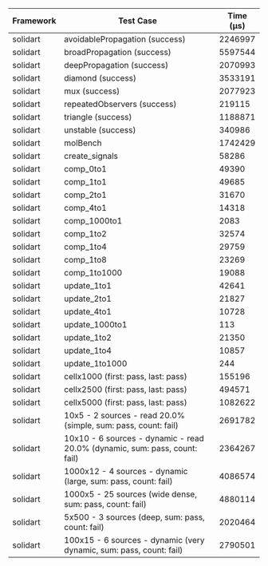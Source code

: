 | Framework | Test Case | Time (μs) |
| --- | --- | --- |
| solidart | avoidablePropagation (success) | 2246997 |
| solidart | broadPropagation (success) | 5597544 |
| solidart | deepPropagation (success) | 2070993 |
| solidart | diamond (success) | 3533191 |
| solidart | mux (success) | 2077923 |
| solidart | repeatedObservers (success) | 219115 |
| solidart | triangle (success) | 1188871 |
| solidart | unstable (success) | 340986 |
| solidart | molBench | 1742429 |
| solidart | create_signals | 58286 |
| solidart | comp_0to1 | 49390 |
| solidart | comp_1to1 | 49685 |
| solidart | comp_2to1 | 31670 |
| solidart | comp_4to1 | 14318 |
| solidart | comp_1000to1 | 2083 |
| solidart | comp_1to2 | 32574 |
| solidart | comp_1to4 | 29759 |
| solidart | comp_1to8 | 23269 |
| solidart | comp_1to1000 | 19088 |
| solidart | update_1to1 | 42641 |
| solidart | update_2to1 | 21827 |
| solidart | update_4to1 | 10728 |
| solidart | update_1000to1 | 113 |
| solidart | update_1to2 | 21350 |
| solidart | update_1to4 | 10857 |
| solidart | update_1to1000 | 244 |
| solidart | cellx1000 (first: pass, last: pass) | 155196 |
| solidart | cellx2500 (first: pass, last: pass) | 494571 |
| solidart | cellx5000 (first: pass, last: pass) | 1082622 |
| solidart | 10x5 - 2 sources - read 20.0% (simple, sum: pass, count: fail) | 2691782 |
| solidart | 10x10 - 6 sources - dynamic - read 20.0% (dynamic, sum: pass, count: fail) | 2364267 |
| solidart | 1000x12 - 4 sources - dynamic (large, sum: pass, count: fail) | 4086574 |
| solidart | 1000x5 - 25 sources (wide dense, sum: pass, count: fail) | 4880114 |
| solidart | 5x500 - 3 sources (deep, sum: pass, count: fail) | 2020464 |
| solidart | 100x15 - 6 sources - dynamic (very dynamic, sum: pass, count: fail) | 2790501 |
